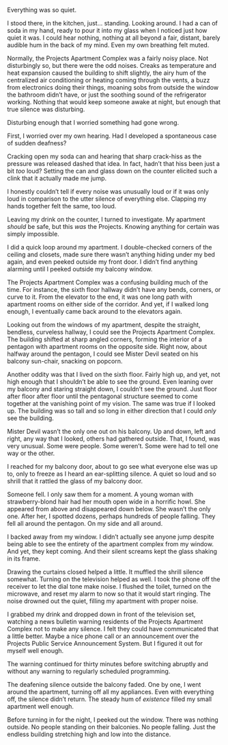Everything was so quiet.

I stood there, in the kitchen, just... standing. Looking around. I had a can of soda in my hand, ready to pour it into my glass when I noticed just how quiet it was. I could hear nothing, nothing at all beyond a fair, distant, barely audible hum in the back of my mind. Even my own breathing felt muted.

Normally, the Projects Apartment Complex was a fairly noisy place. Not disturbingly so, but there were the odd noises. Creaks as temperature and heat expansion caused the building to shift slightly, the airy hum of the centralized air conditioning or heating coming through the vents, a buzz from electronics doing their things, moaning sobs from outside the window the bathroom didn’t have, or just the soothing sound of the refrigerator working. Nothing that would keep someone awake at night, but enough that true silence was disturbing.

Disturbing enough that I worried something had gone wrong.

First, I worried over my own hearing. Had I developed a spontaneous case of sudden deafness?

Cracking open my soda can and hearing that sharp crack-hiss as the pressure was released dashed that idea. In fact, hadn’t that hiss been just a bit *too* loud? Setting the can and glass down on the counter elicited such a clink that it actually made me jump.

I honestly couldn’t tell if every noise was unusually loud or if it was only loud in comparison to the utter silence of everything else. Clapping my hands together felt the same, too loud.

Leaving my drink on the counter, I turned to investigate. My apartment *should* be safe, but this *was* the Projects. Knowing anything for certain was simply impossible.

I did a quick loop around my apartment. I double-checked corners of the ceiling and closets, made sure there wasn’t anything hiding under my bed again, and even peeked outside my front door. I didn’t find anything alarming until I peeked outside my balcony window.

The Projects Apartment Complex was a confusing building much of the time. For instance, the sixth floor hallway didn’t have any bends, corners, or curve to it. From the elevator to the end, it was one long path with apartment rooms on either side of the corridor. And yet, if I walked long enough, I eventually came back around to the elevators again.

Looking out from the windows of my apartment, despite the straight, bendless, curveless hallway, I could see the Projects Apartment Complex. The building shifted at sharp angled corners, forming the interior of a pentagon with apartment rooms on the opposite side. Right now, about halfway around the pentagon, I could see Mister Devil seated on his balcony sun-chair, snacking on popcorn.

Another oddity was that I lived on the sixth floor. Fairly high up, and yet, not high enough that I shouldn’t be able to see the ground. Even leaning over my balcony and staring straight down, I couldn’t see the ground. Just floor after floor after floor until the pentagonal structure seemed to come together at the vanishing point of my vision. The same was true if I looked up. The building was so tall and so long in either direction that I could *only* see the building.

Mister Devil wasn’t the only one out on his balcony. Up and down, left and right, any way that I looked, others had gathered outside. That, I found, was very unusual. Some were people. Some weren’t. Some were had to tell one way or the other.

I reached for my balcony door, about to go see what everyone else was up to, only to freeze as I heard an ear-splitting silence. A quiet so loud and so shrill that it rattled the glass of my balcony door.

Someone fell. I only saw them for a moment. A young woman with strawberry-blond hair had her mouth open wide in a horrific howl. She appeared from above and disappeared down below. She wasn’t the only one. After her, I spotted dozens, perhaps hundreds of people falling. They fell all around the pentagon. On my side and all around.

I backed away from my window. I didn’t actually see anyone jump despite being able to see the entirety of the apartment complex from my window. And yet, they kept coming. And their silent screams kept the glass shaking in its frame.

Drawing the curtains closed helped a little. It muffled the shrill silence somewhat. Turning on the television helped as well. I took the phone off the receiver to let the dial tone make noise. I flushed the toilet, turned on the microwave, and reset my alarm to now so that it would start ringing. The noise drowned out the quiet, filling my apartment with proper noise.

I grabbed my drink and dropped down in front of the television set, watching a news bulletin warning residents of the Projects Apartment Complex not to make any silence. I felt they could have communicated that a little better. Maybe a nice phone call or an announcement over the Projects Public Service Announcement System. But I figured it out for myself well enough.

The warning continued for thirty minutes before switching abruptly and without any warning to regularly scheduled programming.

The deafening silence outside the balcony faded. One by one, I went around the apartment, turning off all my appliances. Even with everything off, the silence didn’t return. The steady hum of *existence* filled my small apartment well enough.

Before turning in for the night, I peeked out the window. There was nothing outside. No people standing on their balconies. No people falling. Just the endless building stretching high and low into the distance.